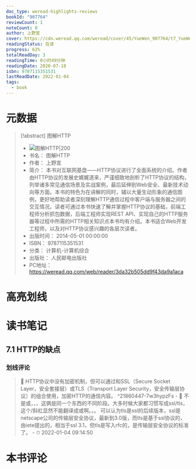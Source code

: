 ```yaml
---
doc_type: weread-highlights-reviews
bookId: "907764"
reviewCount: 1
noteCount: 0
author: 上野宣
cover: https://cdn.weread.qq.com/weread/cover/45/YueWen_907764/t7_YueWen_907764.jpg
readingStatus: 在读
progress: 62%
totalReadDay: 3
readingTime: 0小时49分钟
readingDate: 2020-07-18
isbn: 9787115351531
lastReadDate: 2022-01-04
tags:
  - book
---
```

# 元数据
> [!abstract] 图解HTTP
> - ![ 图解HTTP|200](https://cdn.weread.qq.com/weread/cover/45/YueWen_907764/t7_YueWen_907764.jpg)
> - 书名： 图解HTTP
> - 作者： 上野宣
> - 简介： 本书对互联网基盘——HTTP协议进行了全面系统的介绍。作者由HTTP协议的发展史娓娓道来，严谨细致地剖析了HTTP协议的结构，列举诸多常见通信场景及实战案例，最后延伸到Web安全、最新技术动向等方面。本书的特色为在讲解的同时，辅以大量生动形象的通信图例，更好地帮助读者深刻理解HTTP通信过程中客户端与服务器之间的交互情况。读者可通过本书快速了解并掌握HTTP协议的基础，前端工程师分析抓包数据，后端工程师实现REST API、实现自己的HTTP服务器等过程中所需的HTTP相关知识点本书均有介绍。本书适合Web开发工程师，以及对HTTP协议感兴趣的各层次读者。
> - 出版时间： 2014-05-01 00:00:00
> - ISBN： 9787115351531
> - 分类： 计算机-计算机综合
> - 出版社： 人民邮电出版社
> - PC地址：https://weread.qq.com/web/reader/3da32b505dd9f43da9a1aca

# 高亮划线

# 读书笔记

## 7.1 HTTP的缺点

### 划线评论
> 📌 HTTP协议中没有加密机制，但可以通过和SSL（Secure Socket Layer，安全套接层）或TLS（Transport Layer Security，安全传输层协议）的组合使用，加密HTTP的通信内容。  ^21860447-7w3hypzFs
    - 💭 不是或，，，这俩是同一个东西的不同阶段。大多时候大家都习惯写成ssl/tls，这个/斜杠显然不能翻译成或啊。。。
可以认为tls是ssl的后续版本，ssl是netscape公司的传输层安全协议，最新到3.0版，而tls是基于ssl协议的，由iete提出的，相当于ssl 3.1，但tls是写入rfc的，是传输层安全协议的标准了。
    - ⏱ 2022-01-04 09:14:50
   
# 本书评论

